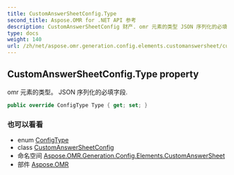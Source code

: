 ```yaml
---
title: CustomAnswerSheetConfig.Type
second_title: Aspose.OMR for .NET API 参考
description: CustomAnswerSheetConfig 财产. omr 元素的类型 JSON 序列化的必填字段.
type: docs
weight: 140
url: /zh/net/aspose.omr.generation.config.elements.customanswersheet/customanswersheetconfig/type/
---
```

## CustomAnswerSheetConfig.Type property

omr 元素的类型。 JSON 序列化的必填字段.

```csharp
public override ConfigType Type { get; set; }
```

### 也可以看看

* enum [ConfigType](../../../aspose.omr.generation.config.enums/configtype/)
* class [CustomAnswerSheetConfig](../)
* 命名空间 [Aspose.OMR.Generation.Config.Elements.CustomAnswerSheet](../../customanswersheetconfig/)
* 部件 [Aspose.OMR](../../../)


